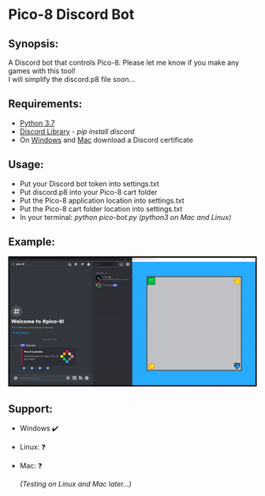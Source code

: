 # Pico-8 Discord Bot

## Synopsis:
A Discord bot that controls Pico-8. Please let me know if you make any games with this tool!  
I will simplify the discord.p8 file soon...

## Requirements:
* [Python 3.7](https://www.python.org/)
* [Discord Library](https://pypi.org/project/discord.py/) - *pip install discord*
* On [Windows](https://www.codegrepper.com/code-examples/whatever/discord+ssl+certificate+error) and [Mac](https://pastebin.com/8Cs0C8c4) download a Discord certificate

## Usage:
* Put your Discord bot token into settings.txt
* Put discord.p8 into your Pico-8 cart folder
* Put the Pico-8 application location into settings.txt
* Put the Pico-8 cart folder location into settings.txt
* In your terminal: *python pico-bot.py (python3 on Mac and Linux)*

## Example:
![](Images/pico8-discord.gif)

## Support:
* Windows :heavy_check_mark:
* Linux: :question:
* Mac: :question:

  *(Testing on Linux and Mac later...)*
